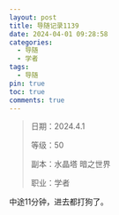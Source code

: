 ```yaml
---
layout: post
title: 导随记录1139
date: 2024-04-01 09:28:58
categories:
  - 导随
  - 学者
tags:
  - 导随
pin: true
toc: true
comments: true
---
```

> 日期：2024.4.1
>
> 等级：50
>
> 副本：水晶塔 暗之世界
>
> 职业：学者

中途11分钟，进去都打狗了。
